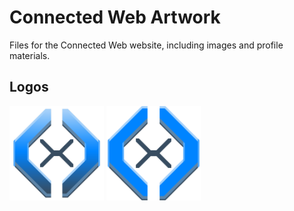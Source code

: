 # Connected Web Artwork

Files for the Connected Web website, including images and profile materials.

## Logos

<img src="https://raw.githubusercontent.com/connected-web/connected-web/master/site/images/connected-web-gradient-large.png" alt="Connected Web Logo Gradient Large" width="30%" />
<img src="https://raw.githubusercontent.com/connected-web/connected-web/master/site/images/connected-web-flat-large.png" alt="Connected Web Logo Flat Large" width="30%" />
